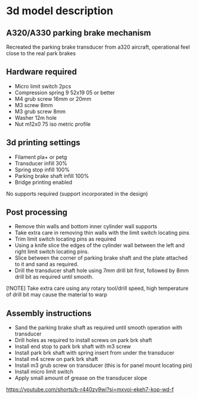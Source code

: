 # 3d model description
## A320/A330 parking brake mechanism

Recreated the parking brake transducer from a320 aircraft, operational feel close to the real park brakes

## Hardware required

- Micro limit switch 2pcs
- Compression spring 9 52x19 05 or better
- M4 grub screw 16mm or 20mm
- M3 screw 8mm
- M3 grub screw 8mm
- Washer 12m hole
- Nut m12x0 75 iso metric profile

## 3d printing settings

- Filament pla+ or petg
- Transducer infill 30%
- Spring stop infill 100%
- Parking brake shaft infill 100%
- Bridge printing enabled

No supports required (support incorporated in the design)

## Post processing

- Remove thin walls and bottom inner cylinder wall supports
- Take extra care in removing thin walls with the 
  limit switch locating pins
- Trim limit switch locating pins as required
- Using a knife slice the edges of the cylinder wall between the 
  left and right limit switch locating pins.
- Slice between the corner of parking brake shaft and the 
  plate attached to it and sand as required.
- Drill the transducer shaft hole using 7mm drill bit first, 
  followed by 8mm drill bit as required until smooth.

[!NOTE] Take extra care using any rotary tool/drill speed, high temperature of drill bit may cause the material to warp

## Assembly instructions

- Sand the parking brake shaft as required until smooth 
  operation with transducer
- Drill holes as required to install screws on park brk shaft
- Install end stop to park brk shaft with m3 screw
- Install park brk shaft with spring insert from under the 
  transducer
- Install m4 screw on park brk shaft
- Install m3 grub screw on transducer (this is for panel mount 
  locating pin)
- Install micro limit switch
- Apply small amount of grease on the transducer slope

https://youtube.com/shorts/b-r440zy9wi?si=mxvoi-ekeh7-kop-wd-f